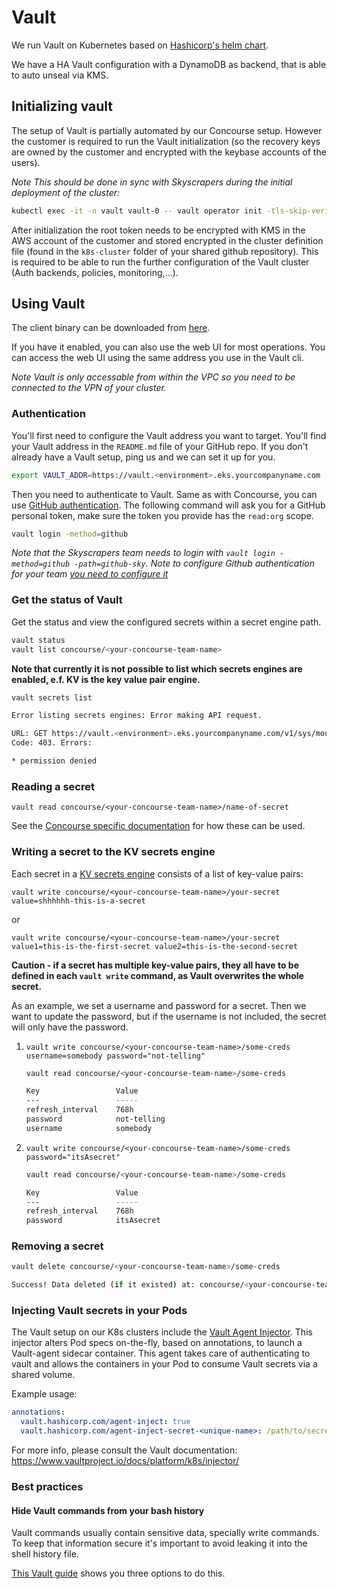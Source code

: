 # Vault

We run Vault on Kubernetes based on [Hashicorp's helm chart](https://github.com/hashicorp/vault-helm).

We have a HA Vault configuration with a DynamoDB as backend, that is able to auto unseal via KMS.

## Initializing vault

The setup of Vault is partially automated by our Concourse setup. However the customer is required to run the Vault initialization (so the recovery keys are owned by the customer and encrypted with the keybase accounts of the users).

*Note This should be done in sync with Skyscrapers during the initial deployment of the cluster:*

```bash
kubectl exec -it -n vault vault-0 -- vault operator init -tls-skip-verify -recovery-shares=5 -recovery-threshold=3 -recovery-pgp-keys=<keybase:user1,keybase:user2, ...> -root-token-pgp-key=<keybase:user>
```

After initialization the root token needs to be encrypted with KMS in the AWS account of the customer and stored encrypted in the cluster definition file (found in the `k8s-cluster` folder of your shared github repository). This is required to be able to run the further configuration of the Vault cluster (Auth backends, policies, monitoring,...).

## Using Vault

The client binary can be downloaded from [here](https://www.vaultproject.io/downloads.html).

If you have it enabled, you can also use the web UI for most operations. You can access the web UI using the same address you use in the Vault cli.

*Note Vault is only accessable from within the VPC so you need to be connected to the VPN of your cluster.*

### Authentication

You'll first need to configure the Vault address you want to target.
You'll find your Vault address in the `README.md` file of your GitHub repo. If you don't already have a Vault setup, ping us and we can set it up for you.

```bash
export VAULT_ADDR=https://vault.<environment>.eks.yourcompanyname.com
```

Then you need to authenticate to Vault. Same as with Concourse, you can use [GitHub authentication](https://www.vaultproject.io/docs/auth/github.html). The following command will ask you for a GitHub personal token, make sure the token you provide has the `read:org` scope.

```bash
vault login -method=github
```

*Note that the Skyscrapers team needs to login with `vault login -method=github -path=github-sky`.*
*Note to configure Github authentication for your team [you need to configure it](https://www.vaultproject.io/docs/auth/github/#configuration)*

### Get the status of Vault

Get the status and view the configured secrets within a secret engine path.

```bash
vault status
vault list concourse/<your-concourse-team-name>
```

**Note that currently it is not possible to list which secrets engines are enabled, e.f. KV is the key value pair engine.**

```bash
vault secrets list

Error listing secrets engines: Error making API request.

URL: GET https://vault.<environment>.eks.yourcompanyname.com/v1/sys/mounts
Code: 403. Errors:

* permission denied
```

### Reading a secret

`vault read concourse/<your-concourse-team-name>/name-of-secret`

See the [Concourse specific documentation](./concourse.md) for how these can be used.

### Writing a secret to the KV secrets engine

Each secret in a [KV secrets engine](https://www.vaultproject.io/docs/secrets/kv/index.html) consists of a list of key-value pairs:

`vault write concourse/<your-concourse-team-name>/your-secret value=shhhhhh-this-is-a-secret`

or

`vault write concourse/<your-concourse-team-name>/your-secret value1=this-is-the-first-secret value2=this-is-the-second-secret`

**Caution - if a secret has multiple key-value pairs, they all have to be defined in each `vault write` command, as Vault overwrites the whole secret.**

As an example, we set a username and password for a secret. Then we want to update the password, but if the username is not included, the secret will only have the password.

1. `vault write concourse/<your-concourse-team-name>/some-creds username=somebody password="not-telling"`
    ```bash
    vault read concourse/<your-concourse-team-name>/some-creds

    Key                 Value
    ---                 -----
    refresh_interval    768h
    password            not-telling
    username            somebody
    ```
1. `vault write concourse/<your-concourse-team-name>/some-creds password="itsAsecret"`
    ```bash
    vault read concourse/<your-concourse-team-name>/some-creds

    Key                 Value
    ---                 -----
    refresh_interval    768h
    password            itsAsecret
    ```

### Removing a secret

```bash
vault delete concourse/<your-concourse-team-name>/some-creds

Success! Data deleted (if it existed) at: concourse/<your-concourse-team-name>/some-creds
```

### Injecting Vault secrets in your Pods

The Vault setup on our K8s clusters include the [Vault Agent Injector](https://www.vaultproject.io/docs/platform/k8s/injector/). This injector alters Pod specs on-the-fly, based on annotations, to launch a Vault-agent sidecar container. This agent takes care of authenticating to vault and allows the containers in your Pod to consume Vault secrets via a shared volume.

Example usage:

```yaml
annotations:
  vault.hashicorp.com/agent-inject: true
  vault.hashicorp.com/agent-inject-secret-<unique-name>: /path/to/secret
```

For more info, please consult the Vault documentation: <https://www.vaultproject.io/docs/platform/k8s/injector/>

### Best practices

#### Hide Vault commands from your bash history

Vault commands usually contain sensitive data, specially write commands. To keep that information secure it's important to avoid leaking it into the shell history file.

[This Vault guide](https://learn.hashicorp.com/vault/secrets-management/sm-static-secrets.html#q-how-do-i-enter-my-secrets-without-exposing-the-secret-in-my-shell-39-s-history-) shows you three options to do this.
